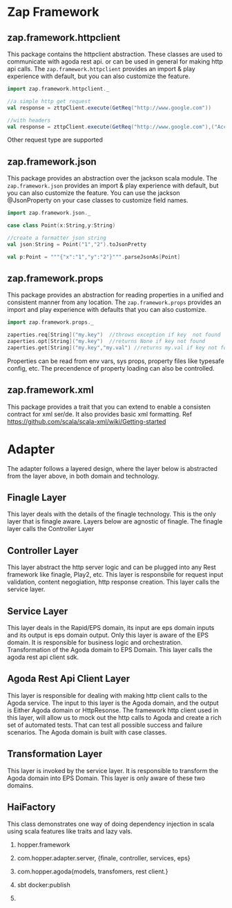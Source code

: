 # Zap Framework

## zap.framework.httpclient
This package contains the httpclient abstraction. These classes are used to communicate with agoda rest api. or can be
used in general for making http api calls.  The `zap.framework.httpclient` provides an import & play experience with default,
but you can also customize the feature.

```scala
import zap.framework.httpclient._

//a simple http get request
val response = zttpClient.execute(GetReq("http://www.google.com"))

//with headers
val response = zttpClient.execute(GetReq("http://www.google.com"),("Accept","application/json"),("Authorization","mykeysecret"))

```
Other request type are supported


## zap.framework.json
This package provides an abstraction over the jackson scala module. The `zap.framework.json` provides an import & play experience with default,
but you can also customize the feature. You can use the jackson @JsonProperty on your case classes to customize field names.

```scala
import zap.framework.json._

case class Point(x:String,y:String)

//create a formatter json string
val json:String = Point("1","2").toJsonPretty

val p:Point = """{"x":"1","y":"2"}""".parseJsonAs[Point]

```


## zap.framework.props
This package provides an abstraction for reading properties in a unified and consistent manner from any location.  The
`zap.framework.props` provides an import and play experience with defaults that you can also customize.

```scala
import zap.framework.props._

zaperties.req[String]("my.key")  //throws exception if key  not found
zaperties.opt[String]("my.key")  //returns None if key not found
zaperties.get[String]("my.key","my.val") //returns my.val if key not found

```
Properties can be read from env vars, sys props, property files like typesafe config, etc.  The precendence of property loading can also be controlled.


## zap.framework.xml
This package provides a trait that you can extend to enable a consisten contract for xml ser/de. It also provides basic
xml formatting.  Ref https://github.com/scala/scala-xml/wiki/Getting-started

# Adapter

The adapter follows a layered design, where the layer below is abstracted from the layer above, in both domain and technology.

## Finagle Layer
This layer deals with the details of the finagle technology. This is the only layer that is finagle aware. Layers below are
agnostic of finagle.  The finagle layer calls the Controller Layer

## Controller Layer
This layer abstract the http server logic and can be plugged into any Rest framework like finagle, Play2, etc. This layer is responsbile
for request input validation, content negogiation, http response creation.  This layer calls the service layer.

## Service Layer
This layer deals in the Rapid/EPS domain, its input are eps domain inputs and its output is eps domain output. Only this layer is aware of
the EPS domain. It is responsible for business logic and orchestration. Transformation of the Agoda domain to EPS Domain.
This layer calls the agoda rest api client sdk.

## Agoda Rest Api Client Layer
This layer is responsible for dealing with making http client calls to the Agoda service. The input to this layer is the
Agoda domain, and the output is Either Agoda domain or HttpResonse.  The framework http client used in this layer, will allow
us to mock out the http calls to Agoda and create a rich set of automated tests. That can test all possible success and
failure scenarios.  The Agoda domain is built with case classes.

## Transformation Layer
This layer is invoked by the service layer. It is responsible to transform the Agoda domain into EPS Domain.  This layer is only
aware of these two domains.

## HaiFactory
This class demonstrates one way of doing dependency injection in scala using scala features like traits and lazy vals.



1. hopper.framework

2. com.hopper.adapter.server, {finale, controller, services, eps}

3. com.hopper.agoda{models, transfomers, rest client.}

4. sbt docker:publish

6. 


